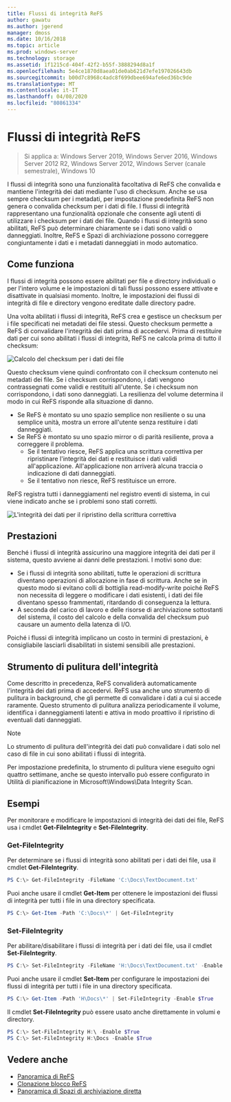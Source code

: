 ```yaml
---
title: Flussi di integrità ReFS
author: gawatu
ms.author: jgerend
manager: dmoss
ms.date: 10/16/2018
ms.topic: article
ms.prod: windows-server
ms.technology: storage
ms.assetid: 1f1215cd-404f-42f2-b55f-3888294d8a1f
ms.openlocfilehash: 5e4ce1870d8aea01de0ab621d7efe197026643db
ms.sourcegitcommit: b00d7c8968c4adc8f699dbee694afe6ed36bc9de
ms.translationtype: MT
ms.contentlocale: it-IT
ms.lasthandoff: 04/08/2020
ms.locfileid: "80861334"
---
```

# <a name="refs-integrity-streams"></a>Flussi di integrità ReFS
>Si applica a: Windows Server 2019, Windows Server 2016, Windows Server 2012 R2, Windows Server 2012, Windows Server (canale semestrale), Windows 10

I flussi di integrità sono una funzionalità facoltativa di ReFS che convalida e mantiene l'integrità dei dati mediante l'uso di checksum. Anche se usa sempre checksum per i metadati, per impostazione predefinita ReFS non genera o convalida checksum per i dati di file. I flussi di integrità rappresentano una funzionalità opzionale che consente agli utenti di utilizzare i checksum per i dati dei file. Quando i flussi di integrità sono abilitati, ReFS può determinare chiaramente se i dati sono validi o danneggiati. Inoltre, ReFS e Spazi di archiviazione possono correggere congiuntamente i dati e i metadati danneggiati in modo automatico.

## <a name="how-it-works"></a>Come funziona 

I flussi di integrità possono essere abilitati per file e directory individuali o per l'intero volume e le impostazioni di tali flussi possono essere attivate e disattivate in qualsiasi momento. Inoltre, le impostazioni dei flussi di integrità di file e directory vengono ereditate dalle directory padre. 

Una volta abilitati i flussi di integrità, ReFS crea e gestisce un checksum per i file specificati nei metadati dei file stessi. Questo checksum permette a ReFS di convalidare l'integrità dei dati prima di accedervi. Prima di restituire dati per cui sono abilitati i flussi di integrità, ReFS ne calcola prima di tutto il checksum:

![Calcolo del checksum per i dati dei file](media/compute-checksum.gif)

Questo checksum viene quindi confrontato con il checksum contenuto nei metadati dei file. Se i checksum corrispondono, i dati vengono contrassegnati come validi e restituiti all'utente. Se i checksum non corrispondono, i dati sono danneggiati. La resilienza del volume determina il modo in cui ReFS risponde alla situazione di danno.

- Se ReFS è montato su uno spazio semplice non resiliente o su una semplice unità, mostra un errore all'utente senza restituire i dati danneggiati. 
- Se ReFS è montato su uno spazio mirror o di parità resiliente, prova a correggere il problema. 
    - Se il tentativo riesce, ReFS applica una scrittura correttiva per ripristinare l'integrità dei dati e restituisce i dati validi all'applicazione. All'applicazione non arriverà alcuna traccia o indicazione di dati danneggiati.
    - Se il tentativo non riesce, ReFS restituisce un errore. 

ReFS registra tutti i danneggiamenti nel registro eventi di sistema, in cui viene indicato anche se i problemi sono stati corretti. 

![L'integrità dei dati per il ripristino della scrittura correttiva](media/corrective-write.gif)

## <a name="performance"></a>Prestazioni 

Benché i flussi di integrità assicurino una maggiore integrità dei dati per il sistema, questo avviene ai danni delle prestazioni. I motivi sono due:
- Se i flussi di integrità sono abilitati, tutte le operazioni di scrittura diventano operazioni di allocazione in fase di scrittura. Anche se in questo modo si evitano colli di bottiglia read-modify-write poiché ReFS non necessita di leggere o modificare i dati esistenti, i dati dei file diventano spesso frammentati, ritardando di conseguenza la lettura. 
- A seconda del carico di lavoro e delle risorse di archiviazione sottostanti del sistema, il costo del calcolo e della convalida del checksum può causare un aumento della latenza di I/O. 

Poiché i flussi di integrità implicano un costo in termini di prestazioni, è consigliabile lasciarli disabilitati in sistemi sensibili alle prestazioni. 

## <a name="integrity-scrubber"></a>Strumento di pulitura dell'integrità

Come descritto in precedenza, ReFS convaliderà automaticamente l'integrità dei dati prima di accedervi. ReFS usa anche uno strumento di pulitura in background, che gli permette di convalidare i dati a cui si accede raramente. Questo strumento di pulitura analizza periodicamente il volume, identifica i danneggiamenti latenti e attiva in modo proattivo il ripristino di eventuali dati danneggiati.

  >[!NOTE]
  >Lo strumento di pulitura dell'integrità dei dati può convalidare i dati solo nel caso di file in cui sono abilitati i flussi di integrità.

Per impostazione predefinita, lo strumento di pulitura viene eseguito ogni quattro settimane, anche se questo intervallo può essere configurato in Utilità di pianificazione in Microsoft\Windows\Data Integrity Scan. 

## <a name="examples"></a>Esempi
Per monitorare e modificare le impostazioni di integrità dei dati dei file, ReFS usa i cmdlet **Get-FileIntegrity** e **Set-FileIntegrity**.

### <a name="get-fileintegrity"></a>Get-FileIntegrity
Per determinare se i flussi di integrità sono abilitati per i dati dei file, usa il cmdlet **Get-FileIntegrity**. 

```PowerShell
PS C:\> Get-FileIntegrity -FileName 'C:\Docs\TextDocument.txt'
```

Puoi anche usare il cmdlet **Get-Item** per ottenere le impostazioni dei flussi di integrità per tutti i file in una directory specificata. 

```PowerShell
PS C:\> Get-Item -Path 'C:\Docs\*' | Get-FileIntegrity
```

### <a name="set-fileintegrity"></a>Set-FileIntegrity
Per abilitare/disabilitare i flussi di integrità per i dati dei file, usa il cmdlet **Set-FileIntegrity**. 

```PowerShell
PS C:\> Set-FileIntegrity -FileName 'H:\Docs\TextDocument.txt' -Enable $True
```

Puoi anche usare il cmdlet **Set-Item** per configurare le impostazioni dei flussi di integrità per tutti i file in una directory specificata. 

```PowerShell
PS C:\> Get-Item -Path 'H\Docs\*' | Set-FileIntegrity -Enable $True 
```

Il cmdlet **Set-FileIntegrity** può essere usato anche direttamente in volumi e directory. 

```PowerShell
PS C:\> Set-FileIntegrity H:\ -Enable $True
PS C:\> Set-FileIntegrity H:\Docs -Enable $True
```

## <a name="see-also"></a>Vedere anche

-   [Panoramica di ReFS](refs-overview.md)
-   [Clonazione blocco ReFS](block-cloning.md)
-   [Panoramica di Spazi di archiviazione diretta](../storage-spaces/storage-spaces-direct-overview.md)
